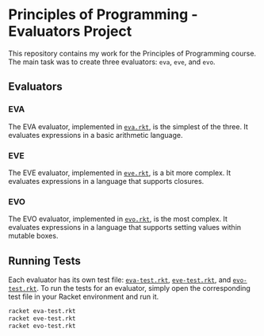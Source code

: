 # Principles of Programming - Evaluators Project

This repository contains my work for the Principles of Programming course. The main task was to create three evaluators: `eva`, `eve`, and `evo`.

## Evaluators

### EVA
The EVA evaluator, implemented in [`eva.rkt`](command:_github.copilot.openRelativePath?%5B%22eva.rkt%22%5D "eva.rkt"), is the simplest of the three. It evaluates expressions in a basic arithmetic language.

### EVE
The EVE evaluator, implemented in [`eve.rkt`](command:_github.copilot.openRelativePath?%5B%22eve.rkt%22%5D "eve.rkt"), is a bit more complex. It evaluates expressions in a language that supports closures.

### EVO
The EVO evaluator, implemented in [`evo.rkt`](command:_github.copilot.openRelativePath?%5B%22evo.rkt%22%5D "evo.rkt"), is the most complex. It evaluates expressions in a language that supports setting values within mutable boxes.

## Running Tests

Each evaluator has its own test file: [`eva-test.rkt`](command:_github.copilot.openRelativePath?%5B%22eva-test.rkt%22%5D "eva-test.rkt"), [`eve-test.rkt`](command:_github.copilot.openRelativePath?%5B%22eve-test.rkt%22%5D "eve-test.rkt"), and [`evo-test.rkt`](command:_github.copilot.openRelativePath?%5B%22evo-test.rkt%22%5D "evo-test.rkt"). To run the tests for an evaluator, simply open the corresponding test file in your Racket environment and run it.

```sh
racket eva-test.rkt
racket eve-test.rkt
racket evo-test.rkt
```
